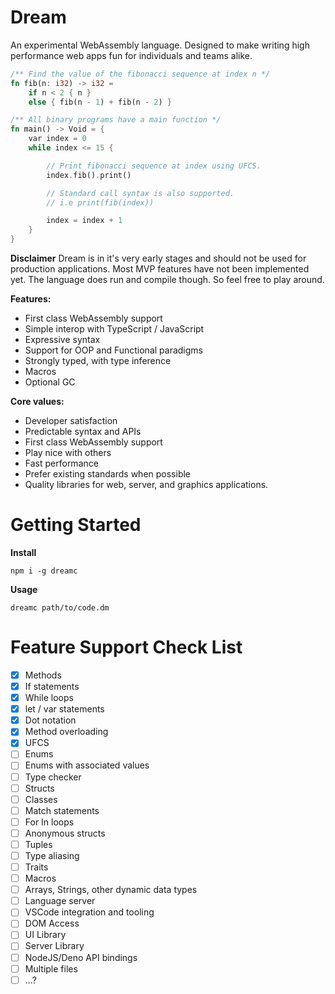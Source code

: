 # Dream

An experimental WebAssembly language. Designed to make writing high performance
web apps fun for individuals and teams alike.

```rust
/** Find the value of the fibonacci sequence at index n */
fn fib(n: i32) -> i32 =
    if n < 2 { n }
    else { fib(n - 1) + fib(n - 2) }

/** All binary programs have a main function */
fn main() -> Void = {
    var index = 0
    while index <= 15 {

        // Print fibonacci sequence at index using UFCS.
        index.fib().print()

        // Standard call syntax is also supported.
        // i.e print(fib(index))

        index = index + 1
    }
}
```

**Disclaimer**
Dream is in it's very early stages and should not be used for production applications.
Most MVP features have not been implemented yet. The language does run and compile
though. So feel free to play around.

**Features:**
- First class WebAssembly support
- Simple interop with TypeScript / JavaScript
- Expressive syntax
- Support for OOP and Functional paradigms
- Strongly typed, with type inference
- Macros
- Optional GC

**Core values:**
- Developer satisfaction
- Predictable syntax and APIs
- First class WebAssembly support
- Play nice with others
- Fast performance
- Prefer existing standards when possible
- Quality libraries for web, server, and graphics applications.

# Getting Started

**Install**
```
npm i -g dreamc
```

**Usage**
```
dreamc path/to/code.dm
```

# Feature Support Check List
- [x] Methods
- [x] If statements
- [x] While loops
- [x] let / var statements
- [x] Dot notation
- [x] Method overloading
- [x] UFCS
- [ ] Enums
- [ ] Enums with associated values
- [ ] Type checker
- [ ] Structs
- [ ] Classes
- [ ] Match statements
- [ ] For In loops
- [ ] Anonymous structs
- [ ] Tuples
- [ ] Type aliasing
- [ ] Traits
- [ ] Macros
- [ ] Arrays, Strings, other dynamic data types
- [ ] Language server
- [ ] VSCode integration and tooling
- [ ] DOM Access
- [ ] UI Library
- [ ] Server Library
- [ ] NodeJS/Deno API bindings
- [ ] Multiple files
- [ ] ...?
